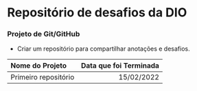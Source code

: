 # Repositório de desafios da DIO

### Projeto de Git/GitHub
* Criar um repositório para compartilhar anotações e desafios.


Nome do Projeto | Data que foi Terminada
:--------- | --------:
Primeiro repositório | 15/02/2022

